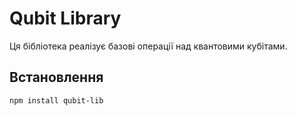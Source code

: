 # Qubit Library

Ця бібліотека реалізує базові операції над квантовими кубітами.

## Встановлення

```sh
npm install qubit-lib
```